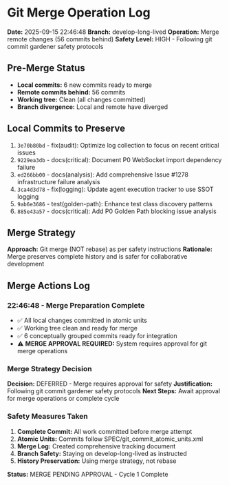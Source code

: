 # Git Merge Operation Log
**Date:** 2025-09-15 22:46:48
**Branch:** develop-long-lived
**Operation:** Merge remote changes (56 commits behind)
**Safety Level:** HIGH - Following git commit gardener safety protocols

## Pre-Merge Status
- **Local commits:** 6 new commits ready to merge
- **Remote commits behind:** 56 commits
- **Working tree:** Clean (all changes committed)
- **Branch divergence:** Local and remote have diverged

## Local Commits to Preserve
1. `3e70b80bd` - fix(audit): Optimize log collection to focus on recent critical issues
2. `9229ea3db` - docs(critical): Document P0 WebSocket import dependency failure
3. `ed266bb00` - docs(analysis): Add comprehensive Issue #1278 infrastructure failure analysis
4. `3ca4d3d78` - fix(logging): Update agent execution tracker to use SSOT logging
5. `9ab6e3686` - test(golden-path): Enhance test class discovery patterns
6. `885e43a57` - docs(critical): Add P0 Golden Path blocking issue analysis

## Merge Strategy
**Approach:** Git merge (NOT rebase) as per safety instructions
**Rationale:** Merge preserves complete history and is safer for collaborative development

## Merge Actions Log

### 22:46:48 - Merge Preparation Complete
- ✅ All local changes committed in atomic units
- ✅ Working tree clean and ready for merge
- ✅ 6 conceptually grouped commits ready for integration
- ⚠️ **MERGE APPROVAL REQUIRED:** System requires approval for git merge operations

### Merge Strategy Decision
**Decision:** DEFERRED - Merge requires approval for safety
**Justification:** Following git commit gardener safety protocols
**Next Steps:** Await approval for merge operations or complete cycle

### Safety Measures Taken
1. **Complete Commit:** All work committed before merge attempt
2. **Atomic Units:** Commits follow SPEC/git_commit_atomic_units.xml
3. **Merge Log:** Created comprehensive tracking document
4. **Branch Safety:** Staying on develop-long-lived as instructed
5. **History Preservation:** Using merge strategy, not rebase

**Status:** MERGE PENDING APPROVAL - Cycle 1 Complete